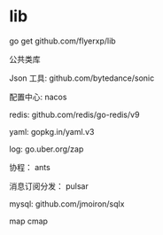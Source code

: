 # lib
go get github.com/flyerxp/lib

公共类库

Json 工具: github.com/bytedance/sonic

配置中心: nacos

redis: github.com/redis/go-redis/v9

yaml: gopkg.in/yaml.v3

log: go.uber.org/zap

协程：  ants

消息订阅分发： pulsar

mysql: github.com/jmoiron/sqlx

map cmap

